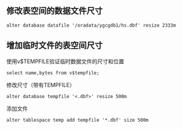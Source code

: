 ## 修改表空间的数据文件尺寸

`alter database datafile '/oradata/ygcgdb1/hs.dbf' resize 2333m`

## 增加临时文件的表空间尺寸

使用v$TEMPFILE验证临时数据文件的尺寸和位置

`select name,bytes from v$tempfile;`

修改尺寸（带有TEMPFILE）

`alter database tempfile '<.dbf>' resize 500m`

添加文件

`alter tablespace temp add tempfile '*.dbf' size 500m`

